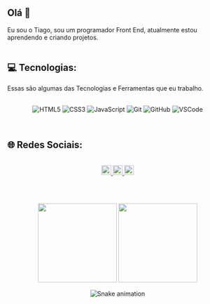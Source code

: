 ## Olá 👋

Eu sou o Tiago, sou um programador Front End, atualmente estou aprendendo e criando projetos.
<br>
<br>

## 💻 Tecnologias:

Essas são algumas das Tecnologias e Ferramentas que eu trabalho.
<br>
<br>

<div align="center" valign="top">
 
 ![HTML5](https://img.shields.io/badge/-HTML5-E34F26?style=flat-square&logo=html5&logoColor=white) 
 ![CSS3](https://img.shields.io/badge/-CSS3-1572B6?style=flat-square&logo=css3)
 ![JavaScript](https://img.shields.io/badge/-JavaScript-black?style=flat-square&logo=javascript) 
 ![Git](https://img.shields.io/badge/-Git-black?style=flat-square&logo=git)
 ![GitHub](https://img.shields.io/badge/-GitHub-181717?style=flat-square&logo=github)
 ![VSCode](https://img.shields.io/badge/-VSCode-007ACC?style=flat-square&logo=visual-studio-code&logoColor=white)
 </div><br>


## 🌐 Redes Sociais:
<br>

<div align="center"> 
<a href="https://instagram.com/tiago.ferreira359?igshid=ZDc4ODBmNjlmNQ=="><img height="22" src="https://img.shields.io/badge/Instagram-E4405F?style=for-the-badge&logo=instagram&logoColor=white"/>
</a> 
<a href="https://www.linkedin.com/in/tiago-ferreira-desenvolvedor/"><img alt="LinkedIn" height="22" src="https://img.shields.io/badge/LinkedIn-0077B5?style=for-the-badge&logo=linkedin&logoColor=white"/>
</a>
<img src="https://img.shields.io/badge/Gmail-D14836?style=for-the-badge&logo=gmail&logoColor=white" height="22">

</div> 
<br>
<p align="left">
 <br />
<div align="center" >
  <img height="180em" src="https://github-readme-stats.vercel.app/api?username=TGP2023&show_icons=true&theme=blue-green&include_all_commits=true&count_private=true"/> 
  <img height="180em" src="https://github-readme-stats.vercel.app/api/top-langs/?username=TGP2023&layout=compact&langs_count=16&theme=blue-green"/>

</div>

<div align="center">

  ![Snake animation](https://github.com/danielbped/danielbped/blob/output/github-contribution-grid-snake.svg)
  
</div>




